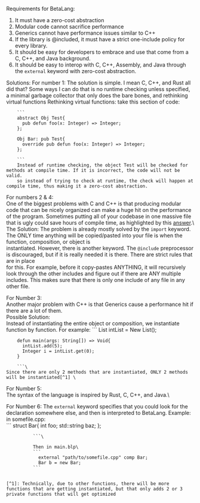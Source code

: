 Requirements for BetaLang:
  1. It must have a zero-cost abstraction
  2. Modular code cannot sacrifice performance
  3. Generics cannot have performance issues similar to C++
  4. If the library is @included, it must have a strict one-include policy for every library.
  5. It should be easy for developers to embrace and use that come from a C, C++, and Java background.
  6. It should be easy to interop with C, C++, Assembly, and Java through the `external` keyword with zero-cost abstraction.

Solutions:
  For number 1:
    The solution is simple. I mean C, C++, and Rust all did that? Some ways I can do that is no runtime checking unless specified, a minimal garbage collector that only does the   bare bones, and rethinking virtual functions
      Rethinking virtual functions:
        take this section of code:
        
        ```
        abstract Obj Test{
          pub defun foo(x: Integer) => Integer;
        };

        Obj Bar: pub Test{
          override pub defun foo(x: Integer) => Integer;
        };

        ```
        Instead of runtime checking, the object Test will be checked for methods at compile time. If it is incorrect, the code will not be valid.
        so instead of trying to check at runtime, the check will happen at compile time, thus making it a zero-cost abstraction.
  For numbers 2 & 4: \
    One of the biggest problems with C and C++ is that producing modular code that can be nicely organized can make a huge hit on the performance of the program. Sometimes
    putting all of your codebase in one massive file that is ugly could save hours of compile time, as highlighted by this [answer](https://stackoverflow.com/a/318495/21485913).\  
    The Solution:
      The problem is already mostly solved by the `import` keyword. The ONLY time anything will be copied/pasted into your file is when the function, composition, or object is\
      instantiated. However, there is another keyword. The `@include` preprocessor is discouraged, but if it is really needed it is there. There are strict rules that are in place \
      for this. For example, before it copy-pastes ANYTHING, it will recursively look through the other includes and figure out if there are ANY multiple includes. This makes sure
      that there is only one include of any file in any other file.

  For Number 3:\
    Another major problem with C++ is that Generics cause a performance hit if there are a lot of them.\
    Possible Solution: \
      Instead of instantiating the entire object or composition, we instantiate function by function. For example:
        ```
        List<Integer> intList = New List<Integer>();

        defun main(args: String[]) => Void{
          intList.add(5);
          Integer i = intList.get(0);
        }
        
        ```\
    Since there are only 2 methods that are instantiated, ONLY 2 methods will be instantiated[^1] \

  For Number 5:\
    The syntax of the language is inspired by Rust, C, C++, and Java.\

  For Number 6:
    The `external` keyword specifies that you could look for the declaration somewhere else, and then is interpreted to BetaLang.
    Example: in somefile.cpp:\
              ```
                struct Bar{
                  int foo;
                  std::string baz;
                };
                
              ```\

              Then in main.blp\
              ```
                external "path/to/somefile.cpp" comp Bar;
                Bar b = new Bar;
              ```


    [^1]: Technically, due to other functions, there will be more functions that are getting instantiated, but that only adds 2 or 3 private functions that will get optimized







        

  
  
